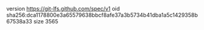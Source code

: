 version https://git-lfs.github.com/spec/v1
oid sha256:dca1178800e3a65579638bbcf8afe37a3b5734b41dba1a5c1429358b67538a33
size 3565
